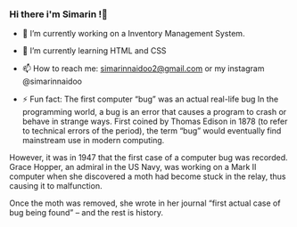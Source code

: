 ### Hi there i'm Simarin !👋

- 🔭 I’m currently working on a Inventory Management System.
  
- 🌱 I’m currently learning HTML and CSS
  
- 📫 How to reach me: simarinnaidoo2@gmail.com or my instagram @simarinnaidoo
  
- ⚡ Fun fact: The first computer “bug” was an actual real-life bug
In the programming world, a bug is an error that causes a program to crash or behave in strange ways. First coined by Thomas Edison in 1878 (to refer to technical errors of the period), the term “bug” would eventually find mainstream use in modern computing.

However, it was in 1947 that the first case of a computer bug was recorded. Grace Hopper, an admiral in the US Navy, was working on a Mark II computer when she discovered a moth had become stuck in the relay, thus causing it to malfunction.

Once the moth was removed, she wrote in her journal “first actual case of bug being found” – and the rest is history.
